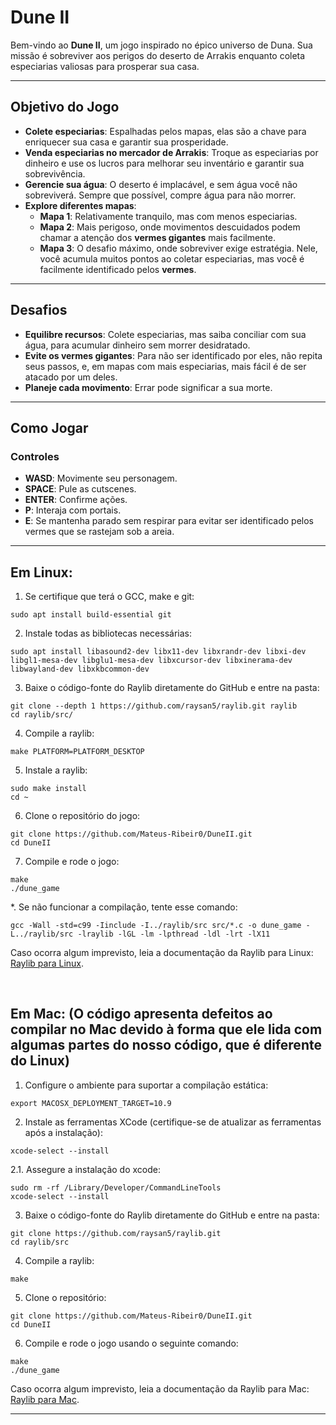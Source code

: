 # **Dune II**

Bem-vindo ao **Dune II**, um jogo inspirado no épico universo de Duna. Sua missão é sobreviver aos perigos do deserto de Arrakis enquanto coleta especiarias valiosas para prosperar sua casa.

---

## **Objetivo do Jogo**

- **Colete especiarias**: Espalhadas pelos mapas, elas são a chave para enriquecer sua casa e garantir sua prosperidade.
- **Venda especiarias no mercador de Arrakis**: Troque as especiarias por dinheiro e use os lucros para melhorar seu inventário e garantir sua sobrevivência.
- **Gerencie sua água**: O deserto é implacável, e sem água você não sobreviverá. Sempre que possível, compre água para não morrer.
- **Explore diferentes mapas**:
  - **Mapa 1**: Relativamente tranquilo, mas com menos especiarias.
  - **Mapa 2**: Mais perigoso, onde movimentos descuidados podem chamar a atenção dos **vermes gigantes** mais facilmente.
  - **Mapa 3**: O desafio máximo, onde sobreviver exige estratégia. Nele, você acumula muitos pontos ao coletar especiarias, mas você é facilmente identificado pelos **vermes**.

---

## **Desafios**

- **Equilibre recursos**: Colete especiarias, mas saiba conciliar com sua água, para acumular dinheiro sem morrer desidratado.
- **Evite os vermes gigantes**: Para não ser identificado por eles, não repita seus passos, e, em mapas com mais especiarias, mais fácil é de ser atacado por um deles.
- **Planeje cada movimento**: Errar pode significar a sua morte.

---

## **Como Jogar**

### **Controles**
- **WASD**: Movimente seu personagem.
- **SPACE**: Pule as cutscenes.
- **ENTER**: Confirme ações.
- **P**: Interaja com portais.
- **E**: Se mantenha parado sem respirar para evitar ser identificado pelos vermes que se rastejam sob a areia.

---

## Em Linux:

1. Se certifique que terá o GCC, make e git:
```
sudo apt install build-essential git
```

2.  Instale todas as bibliotecas necessárias:
```
sudo apt install libasound2-dev libx11-dev libxrandr-dev libxi-dev libgl1-mesa-dev libglu1-mesa-dev libxcursor-dev libxinerama-dev libwayland-dev libxkbcommon-dev
```

3.  Baixe o código-fonte do Raylib diretamente do GitHub e entre na pasta:
```
git clone --depth 1 https://github.com/raysan5/raylib.git raylib
cd raylib/src/
```

4. Compile a raylib:
```
make PLATFORM=PLATFORM_DESKTOP
```

5.  Instale a raylib:
```
sudo make install
cd ~
```

6.  Clone o repositório do jogo:
```
git clone https://github.com/Mateus-Ribeir0/DuneII.git
cd DuneII
```

7.  Compile e rode o jogo:
```
make
./dune_game
```

*. Se não funcionar a compilação, tente esse comando:

```
gcc -Wall -std=c99 -Iinclude -I../raylib/src src/*.c -o dune_game -L../raylib/src -lraylib -lGL -lm -lpthread -ldl -lrt -lX11
```

Caso ocorra algum imprevisto, leia a documentação da Raylib para Linux: [Raylib para Linux](https://github.com/raysan5/raylib/wiki/Working-on-GNU-Linux).

<br>

## Em Mac: (O código apresenta defeitos ao compilar no Mac devido à forma que ele lida com algumas partes do nosso código, que é diferente do Linux)

1. Configure o ambiente para suportar a compilação estática:
```
export MACOSX_DEPLOYMENT_TARGET=10.9
```

2. Instale as ferramentas XCode (certifique-se de atualizar as ferramentas após a instalação):
```
xcode-select --install
```

2.1. Assegure a instalação do xcode:

```
sudo rm -rf /Library/Developer/CommandLineTools
xcode-select --install
```

3. Baixe o código-fonte do Raylib diretamente do GitHub e entre na pasta:
```
git clone https://github.com/raysan5/raylib.git
cd raylib/src
```

4. Compile a raylib:
```
make
```

5. Clone o repositório:
```
git clone https://github.com/Mateus-Ribeir0/DuneII.git
cd DuneII
```

6. Compile e rode o jogo usando o seguinte comando:
```
make
./dune_game
```

Caso ocorra algum imprevisto, leia a documentação da Raylib para Mac: [Raylib para Mac](https://github.com/raysan5/raylib/wiki/Working-on-macOS).

---

